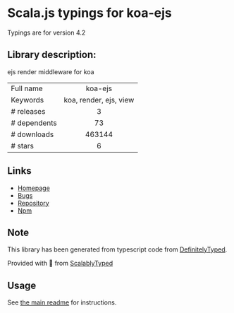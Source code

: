 
# Scala.js typings for koa-ejs

Typings are for version 4.2

## Library description:
ejs render middleware for koa

|                    |                 |
| ------------------ | :-------------: |
| Full name          | koa-ejs |
| Keywords           | koa, render, ejs, view |
| # releases         | 3 |
| # dependents       | 73 |
| # downloads        | 463144 |
| # stars            | 6 |

## Links
- [Homepage](https://github.com/koajs/ejs)
- [Bugs](https://github.com/koajs/ejs/issues)
- [Repository](https://github.com/koajs/ejs)
- [Npm](https://www.npmjs.com/package/koa-ejs)
    


## Note
This library has been generated from typescript code from [DefinitelyTyped](https://definitelytyped.org).

Provided with :purple_heart: from [ScalablyTyped](https://github.com/oyvindberg/ScalablyTyped)

## Usage
See [the main readme](../../readme.md) for instructions.


